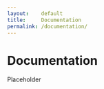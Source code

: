 ```yaml
---
layout:    default
title:     Documentation
permalink: /documentation/
---
```


# Documentation

Placeholder
